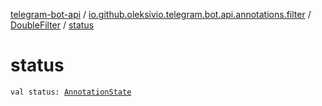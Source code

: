 [telegram-bot-api](../../index.md) / [io.github.oleksivio.telegram.bot.api.annotations.filter](../index.md) / [DoubleFilter](index.md) / [status](./status.md)

# status

`val status: `[`AnnotationState`](../../io.github.oleksivio.telegram.bot.api.model.annotation/-annotation-state/index.md)